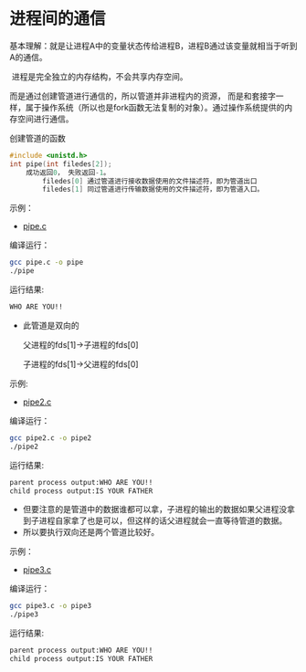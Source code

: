 # 进程间的通信

基本理解：就是让进程A中的变量状态传给进程B，进程B通过该变量就相当于听到A的通信。

​	进程是完全独立的内存结构，不会共享内存空间。

而是通过创建管道进行通信的，所以管道并非进程内的资源， 而是和套接字一样，属于操作系统（所以也是fork函数无法复制的对象）。通过操作系统提供的内存空间进行通信。

创建管道的函数

```c++
#include <unistd.h>
int pipe(int filedes[2]);
	成功返回0， 失败返回-1。
        filedes[0] 通过管道进行接收数据使用的文件描述符，即为管道出口
        filedes[1] 同过管道进行传输数据使用的文件描述符，即为管道入口。
```

示例：

* [pipe.c](pipe.c)

编译运行：

```bash
gcc pipe.c -o pipe
./pipe
```

运行结果:

```bash
WHO ARE YOU!!
```

* 此管道是双向的

  父进程的fds[1]->子进程的fds[0]

  子进程的fds[1]->父进程的fds[0]

示例:

* [pipe2.c](pipe2.c)

编译运行：

```bash
gcc pipe2.c -o pipe2
./pipe2
```

运行结果:

```bash
parent process output:WHO ARE YOU!!
child process output:IS YOUR FATHER
```

* 但要注意的是管道中的数据谁都可以拿，子进程的输出的数据如果父进程没拿到子进程自家拿了也是可以，但这样的话父进程就会一直等待管道的数据。
* 所以要执行双向还是两个管道比较好。

示例：

* [pipe3.c](pipe3.c)

编译运行：

```bash
gcc pipe3.c -o pipe3
./pipe3
```

运行结果:

```bash
parent process output:WHO ARE YOU!!
child process output:IS YOUR FATHER
```

